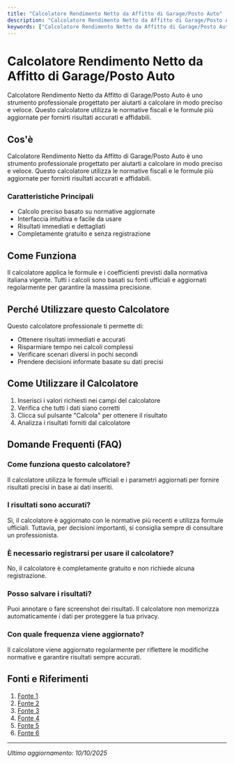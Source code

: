 ```yaml
---
title: "Calcolatore Rendimento Netto da Affitto di Garage/Posto Auto"
description: "Calcolatore Rendimento Netto da Affitto di Garage/Posto Auto è uno strumento professionale progettato per aiutarti a calcolare in modo preciso e veloce. Questo calcolatore utilizza le normative fiscali e le formule più aggiornate per fornirti risultati accurati e affidabili."
keywords: ["Calcolatore Rendimento Netto da Affitto di Garage/Posto Auto", "calcolatore", "calcolo online"]
---
```


# Calcolatore Rendimento Netto da Affitto di Garage/Posto Auto

Calcolatore Rendimento Netto da Affitto di Garage/Posto Auto è uno strumento professionale progettato per aiutarti a calcolare in modo preciso e veloce. Questo calcolatore utilizza le normative fiscali e le formule più aggiornate per fornirti risultati accurati e affidabili.

## Cos'è

Calcolatore Rendimento Netto da Affitto di Garage/Posto Auto è uno strumento professionale progettato per aiutarti a calcolare in modo preciso e veloce. Questo calcolatore utilizza le normative fiscali e le formule più aggiornate per fornirti risultati accurati e affidabili.

### Caratteristiche Principali

- Calcolo preciso basato su normative aggiornate
- Interfaccia intuitiva e facile da usare
- Risultati immediati e dettagliati
- Completamente gratuito e senza registrazione

## Come Funziona

Il calcolatore applica le formule e i coefficienti previsti dalla normativa italiana vigente. Tutti i calcoli sono basati su fonti ufficiali e aggiornati regolarmente per garantire la massima precisione.

## Perché Utilizzare questo Calcolatore

Questo calcolatore professionale ti permette di:

- Ottenere risultati immediati e accurati
- Risparmiare tempo nei calcoli complessi
- Verificare scenari diversi in pochi secondi
- Prendere decisioni informate basate su dati precisi

## Come Utilizzare il Calcolatore

1. Inserisci i valori richiesti nei campi del calcolatore
2. Verifica che tutti i dati siano corretti
3. Clicca sul pulsante "Calcola" per ottenere il risultato
4. Analizza i risultati forniti dal calcolatore

## Domande Frequenti (FAQ)

### Come funziona questo calcolatore?

Il calcolatore utilizza le formule ufficiali e i parametri aggiornati per fornire risultati precisi in base ai dati inseriti.

### I risultati sono accurati?

Sì, il calcolatore è aggiornato con le normative più recenti e utilizza formule ufficiali. Tuttavia, per decisioni importanti, si consiglia sempre di consultare un professionista.

### È necessario registrarsi per usare il calcolatore?

No, il calcolatore è completamente gratuito e non richiede alcuna registrazione.

### Posso salvare i risultati?

Puoi annotare o fare screenshot dei risultati. Il calcolatore non memorizza automaticamente i dati per proteggere la tua privacy.

### Con quale frequenza viene aggiornato?

Il calcolatore viene aggiornato regolarmente per riflettere le modifiche normative e garantire risultati sempre accurati.

## Fonti e Riferimenti

1. [Fonte 1](https://housinganywhere.com/it/Italia/calcolo-canone-affitto)
2. [Fonte 2](https://www.businessonline.it/articoli/se-affitto-un-box-a-100-euro-o-meno-quanto-pago-di-tasse-e-prendo-netto-al-mese-e-anno.html)
3. [Fonte 3](https://www.affittopro.com/calcolo-roe/)
4. [Fonte 4](https://realadvisor.it/it/blog/calcolo-prezzo-affitto-casa)
5. [Fonte 5](https://it.quora.com/Come-si-calcola-il-prezzo-da-chiedere-per-laffitto-di-un-garage-in-citt%C3%A0)
6. [Fonte 6](https://www.idealista.it/news/immobiliare/residenziale/2023/04/20/173183-guida-dettagliata-sul-calcolo-dell-imposta-di-registro-per-la-locazione)

---

*Ultimo aggiornamento: 10/10/2025*
